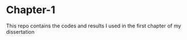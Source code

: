 # Chapter-1

This repo contains the codes and results I used in the first chapter of my dissertation
